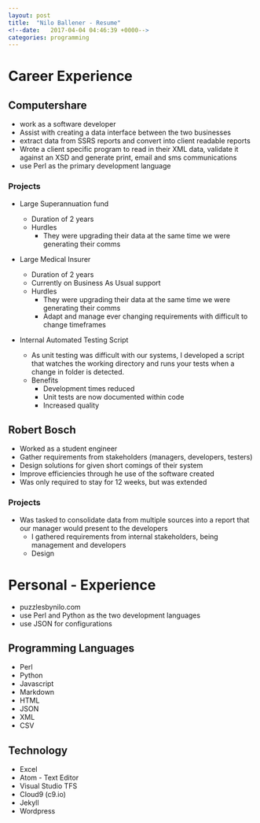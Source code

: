 ```yaml
---
layout: post
title:  "Nilo Ballener - Resume"
<!--date:   2017-04-04 04:46:39 +0000-->
categories: programming
---
```

# Career Experience

## Computershare
* work as a software developer
* Assist with creating a data interface between the two businesses
* extract data from SSRS reports and convert into client readable reports
* Wrote a client specific program to read in their XML data, validate it against an XSD and generate print, email and sms communications
* use Perl as the primary development language

### Projects
* Large Superannuation fund
  * Duration of 2 years
  * Hurdles
    * They were upgrading their data at the same time we were generating their comms

* Large Medical Insurer
  * Duration of 2 years
  * Currently on Business As Usual support
  * Hurdles
    * They were upgrading their data at the same time we were generating their comms
    * Adapt and manage ever changing requirements with difficult to change timeframes

* Internal Automated Testing Script
  * As unit testing was difficult with our systems, I developed a script that watches the working directory and runs your tests when a change in folder is detected.
  * Benefits
    * Development times reduced
    * Unit tests are now documented within code
    * Increased quality

## Robert Bosch
* Worked as a student engineer
* Gather requirements from stakeholders (managers, developers, testers)
* Design solutions for given short comings of their system
* Improve efficiencies through he use of the software created
* Was only required to stay for 12 weeks, but was extended

### Projects
* Was tasked to consolidate data from multiple sources into a report that our manager would present to the developers
  * I gathered requirements from internal stakeholders, being management and developers
  * Design

# Personal - Experience
* puzzlesbynilo.com
* use Perl and Python as the two development languages
* use JSON for configurations

## Programming Languages
* Perl
* Python
* Javascript
* Markdown
* HTML
* JSON
* XML
* CSV

## Technology
* Excel
* Atom - Text Editor
* Visual Studio TFS
* Cloud9 (c9.io)
* Jekyll
* Wordpress
